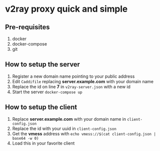 # v2ray proxy quick and simple 

## Pre-requisites
1. docker
2. docker-compose
3. git

## How to setup the server

1. Register a new domain name pointing to your public address
2. Edit `Caddifile` replacing **server.example.com** with your domain name
3. Replace the id on line **7** in `v2ray-server.json` with a new id
4. Start the server `docker-compose up`

## How to setup the client

1. Replace **server.example.com** with your domain name in `client-config.json`
2. Replace the id with your uuid in `client-config.json`
3. Get the **vmess** address with `echo vmess://$(cat client-config.json | base64 -w 0)`
4. Load this in your favorite client